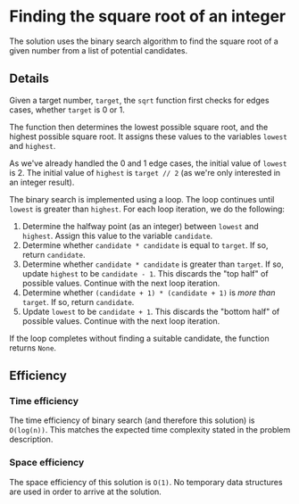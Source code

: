 # Finding the square root of an integer #
The solution uses the binary search algorithm to find the square root of a given number from a list of potential candidates.

## Details ##
Given a target number, `target`, the `sqrt` function first checks for edges cases, whether `target` is 0 or 1.

The function then determines the lowest possible square root, and the highest possible square root. It assigns these values to the variables `lowest` and `highest`.

As we've already handled the 0 and 1 edge cases, the initial value of `lowest` is 2. The initial value of `highest` is `target // 2` (as we're only interested in an integer result).

The binary search is implemented using a loop. The loop continues until `lowest` is greater than `highest`. For each loop iteration, we do the following:

1. Determine the halfway point (as an integer) between `lowest` and `highest`. Assign this value to the variable `candidate`.
2. Determine whether `candidate * candidate` is equal to `target`. If so, return `candidate`.
3. Determine whether `candidate * candidate` is greater than `target`. If so, update `highest` to be `candidate - 1`. This discards the "top half" of possible values. Continue with the next loop iteration.
4. Determine whether `(candidate + 1) * (candidate + 1)` is _more than_ `target`. If so, return `candidate`.
5. Update `lowest` to be `candidate + 1`. This discards the "bottom half" of possible values. Continue with the next loop iteration.

If the loop completes without finding a suitable candidate, the function returns `None`.

## Efficiency ##

### Time efficiency ###
The time efficiency of binary search (and therefore this solution) is `O(log(n))`. This matches the expected time complexity stated in the problem description.

### Space efficiency ###
The space efficiency of this solution is `O(1)`. No temporary data structures are used in order to arrive at the solution.
